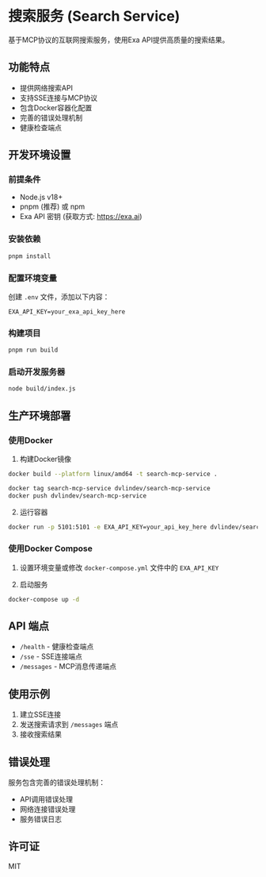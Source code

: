 # 搜索服务 (Search Service)

基于MCP协议的互联网搜索服务，使用Exa API提供高质量的搜索结果。

## 功能特点

- 提供网络搜索API
- 支持SSE连接与MCP协议
- 包含Docker容器化配置
- 完善的错误处理机制
- 健康检查端点

## 开发环境设置

### 前提条件

- Node.js v18+
- pnpm (推荐) 或 npm
- Exa API 密钥 (获取方式: https://exa.ai)

### 安装依赖

```bash
pnpm install
```

### 配置环境变量

创建 `.env` 文件，添加以下内容：

```
EXA_API_KEY=your_exa_api_key_here
```

### 构建项目

```bash
pnpm run build
```

### 启动开发服务器

```bash
node build/index.js
```

## 生产环境部署

### 使用Docker

1. 构建Docker镜像

```bash
docker build --platform linux/amd64 -t search-mcp-service .     

docker tag search-mcp-service dvlindev/search-mcp-service
docker push dvlindev/search-mcp-service
```

2. 运行容器

```bash
docker run -p 5101:5101 -e EXA_API_KEY=your_api_key_here dvlindev/search-mcp-service 
```

### 使用Docker Compose

1. 设置环境变量或修改 `docker-compose.yml` 文件中的 `EXA_API_KEY`

2. 启动服务

```bash
docker-compose up -d
```

## API 端点

- `/health` - 健康检查端点
- `/sse` - SSE连接端点
- `/messages` - MCP消息传递端点

## 使用示例

1. 建立SSE连接
2. 发送搜索请求到 `/messages` 端点
3. 接收搜索结果

## 错误处理

服务包含完善的错误处理机制：

- API调用错误处理
- 网络连接错误处理
- 服务错误日志

## 许可证

MIT 